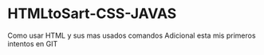 # HTMLtoSart-CSS-JAVAS
Como usar  HTML y sus mas usados comandos
Adicional esta mis primeros intentos en GIT
